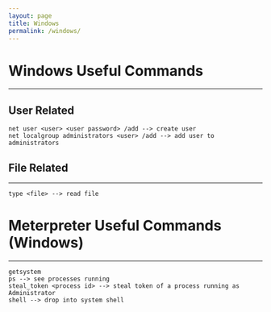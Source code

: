 ```yaml
---
layout: page
title: Windows
permalink: /windows/
---
```


# Windows Useful Commands
---
## User Related
~~~
net user <user> <user password> /add --> create user
net localgroup administrators <user> /add --> add user to administrators
~~~

## File Related
---
~~~
type <file> --> read file
~~~

# Meterpreter Useful Commands (Windows)
---
~~~
getsystem
ps --> see processes running
steal_token <process id> --> steal token of a process running as Administrator 
shell --> drop into system shell
~~~
